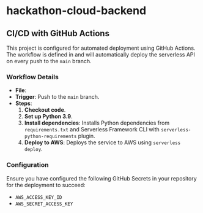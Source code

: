 # hackathon-cloud-backend

## CI/CD with GitHub Actions

This project is configured for automated deployment using GitHub Actions. The workflow is defined in <mcfile name="deploy.yml" path=".github/workflows/deploy.yml"></mcfile> and will automatically deploy the serverless API on every push to the `main` branch.

### Workflow Details

- **File**: <mcfile name="deploy.yml" path=".github/workflows/deploy.yml"></mcfile>
- **Trigger**: Push to the `main` branch.
- **Steps**:
  1.  **Checkout code**.
  2.  **Set up Python 3.9**.
  3.  **Install dependencies**: Installs Python dependencies from `requirements.txt` and Serverless Framework CLI with `serverless-python-requirements` plugin.
  4.  **Deploy to AWS**: Deploys the service to AWS using `serverless deploy`.

### Configuration

Ensure you have configured the following GitHub Secrets in your repository for the deployment to succeed:

- `AWS_ACCESS_KEY_ID`
- `AWS_SECRET_ACCESS_KEY`